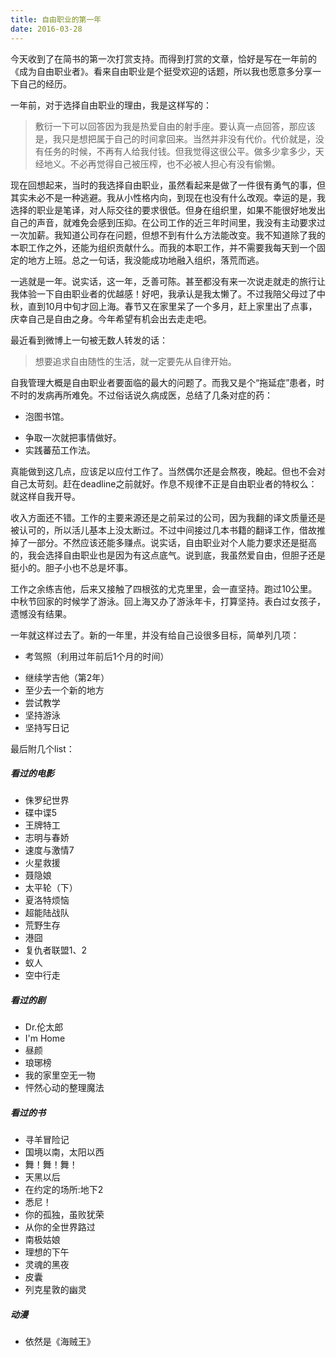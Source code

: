```yaml
---
title: 自由职业的第一年
date: 2016-03-28
---
```

今天收到了在简书的第一次打赏支持。而得到打赏的文章，恰好是写在一年前的《成为自由职业者》。看来自由职业是个挺受欢迎的话题，所以我也愿意多分享一下自己的经历。

一年前，对于选择自由职业的理由，我是这样写的：

>敷衍一下可以回答因为我是热爱自由的射手座。要认真一点回答，那应该是，我只是想把属于自己的时间拿回来。当然并非没有代价。代价就是，没有任务的时候，不再有人给我付钱。但我觉得这很公平。做多少拿多少，天经地义。不必再觉得自己被压榨，也不必被人担心有没有偷懒。

现在回想起来，当时的我选择自由职业，虽然看起来是做了一件很有勇气的事，但其实未必不是一种逃避。我从小性格内向，到现在也没有什么改观。幸运的是，我选择的职业是笔译，对人际交往的要求很低。但身在组织里，如果不能很好地发出自己的声音，就难免会感到压抑。在公司工作的近三年时间里，我没有主动要求过一次加薪。我知道公司存在问题，但想不到有什么方法能改变。我不知道除了我的本职工作之外，还能为组织贡献什么。而我的本职工作，并不需要我每天到一个固定的地方上班。总之一句话，我没能成功地融入组织，落荒而逃。

一逃就是一年。说实话，这一年，乏善可陈。甚至都没有来一次说走就走的旅行让我体验一下自由职业者的优越感！好吧，我承认是我太懒了。不过我陪父母过了中秋，直到10月中旬才回上海。春节又在家里呆了一个多月，赶上家里出了点事，庆幸自己是自由之身。今年希望有机会出去走走吧。

最近看到微博上一句被无数人转发的话：

>想要追求自由随性的生活，就一定要先从自律开始。

自我管理大概是自由职业者要面临的最大的问题了。而我又是个“拖延症”患者，时不时的发病再所难免。不过俗话说久病成医，总结了几条对症的药：

- 泡图书馆。
* 争取一次就把事情做好。
* 实践蕃茄工作法。

真能做到这几点，应该足以应付工作了。当然偶尔还是会熬夜，晚起。但也不会对自己太苛刻。赶在deadline之前就好。作息不规律不正是自由职业者的特权么：就这样自我开导。

收入方面还不错。工作的主要来源还是之前呆过的公司，因为我翻的译文质量还是被认可的，所以活儿基本上没太断过。不过中间接过几本书籍的翻译工作，借故推掉了一部分。不然应该还能多赚点。说实话，自由职业对个人能力要求还是挺高的，我会选择自由职业也是因为有这点底气。说到底，我虽然爱自由，但胆子还是挺小的。胆子小也不总是坏事。

工作之余练吉他，后来又接触了四根弦的尤克里里，会一直坚持。跑过10公里。中秋节回家的时候学了游泳。回上海又办了游泳年卡，打算坚持。表白过女孩子，遗憾没有结果。

一年就这样过去了。新的一年里，并没有给自己设很多目标，简单列几项：

- 考驾照（利用过年前后1个月的时间）
* 继续学吉他（第2年）
* 至少去一个新的地方
* 尝试教学
* 坚持游泳
* 坚持写日记

最后附几个list：

##### 看过的电影

* 侏罗纪世界
* 碟中谍5
* 王牌特工
* 志明与春娇
* 速度与激情7
* 火星救援
* 聂隐娘
* 太平轮（下）
* 夏洛特烦恼
* 超能陆战队
* 荒野生存
* 港囧
* 复仇者联盟1、2
* 蚁人
* 空中行走


##### 看过的剧

* Dr.伦太郎
* I'm Home
* 昼颜
* 琅琊榜
* 我的家里空无一物
* 怦然心动的整理魔法

##### 看过的书

* 寻羊冒险记
* 国境以南，太阳以西
* 舞！舞！舞！
* 天黑以后
* 在约定的场所:地下2
* 悉尼！
* 你的孤独，虽败犹荣
* 从你的全世界路过
* 南极姑娘
* 理想的下午
* 灵魂的黑夜
* 皮囊
* 列克星敦的幽灵

##### 动漫

* 依然是《海贼王》
